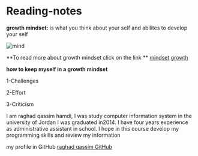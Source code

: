 # Reading-notes

**growth mindset:**
is what you think about your self and abilites to develop your self 

![mind](https://assets.entrepreneur.com/content/3x2/2000/1600288418-GettyImages-1185654371.jpg?width=700&crop=2:1)

**To read more about growth mindset click on the link **
[mindset growth](https://www.mindsetworks.com/science/)

**how to keep myself in a growth mindset**

1-Challenges

2-Effort

3-Criticism

I am raghad qassim hamdi, I was study computer information system in the university of Jordan
I was graduated in2014.
I have four years experience as administrative assistant in
school.
 I hope in this course develop my programming skills and review my information
 
 my profile in GitHub
 [raghad qassim GitHub](https://github.com/Raghad-qassim)
